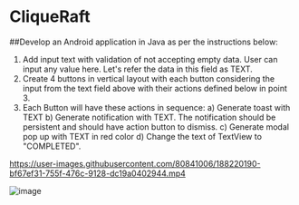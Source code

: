 # CliqueRaft
##Develop an Android application in Java as per the instructions below:
1. Add input text with validation of not accepting empty data. User can input any value here. Let's refer the data in this field as TEXT.
2. Create 4 buttons in vertical layout with each button considering the input from the text field above with their actions defined below in point 3.
3. Each Button will have these actions in sequence:
a) Generate toast with TEXT
b) Generate notification with TEXT. The notification should be persistent and should have action button to dismiss.
c) Generate modal pop up with TEXT in red color
d) Change the text of TextView to "COMPLETED".
	

https://user-images.githubusercontent.com/80841006/188220190-bf67ef31-755f-476c-9128-dc19a0402944.mp4

![image](https://user-images.githubusercontent.com/80841006/188220798-0a9941ba-b17b-46be-907d-a2e6c18953d1.jpeg)

